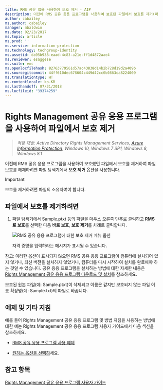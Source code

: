 ```yaml
---
title: RMS 공유 앱을 사용하여 보호 제거 - AIP
description: 이전에 RMS 공유 응용 프로그램을 사용하여 보호된 파일에서 보호를 제거(파일을 보호 해제)하는 지침을 제공합니다.
author: cabailey
ms.author: cabailey
manager: mbaldwin
ms.date: 02/23/2017
ms.topic: article
ms.prod: ''
ms.service: information-protection
ms.technology: techgroup-identity
ms.assetid: da95b938-eaad-4c83-a21e-ff1d4872aae4
ms.reviewer: esaggese
ms.suite: ems
ms.openlocfilehash: 82763779561d57ac43838d14b2b728d19d2a409b
ms.sourcegitcommit: 44ff610dec678604c449d42cc0b0863ca8224009
ms.translationtype: HT
ms.contentlocale: ko-KR
ms.lasthandoff: 07/31/2018
ms.locfileid: "39374259"
---
```

# <a name="remove-protection-from-a-file-by-using-the-rights-management-sharing-application"></a>Rights Management 공유 응용 프로그램을 사용하여 파일에서 보호 제거

>*적용 대상: Active Directory Rights Management Services, [Azure Information Protection](https://azure.microsoft.com/pricing/details/information-protection), Windows 10, Windows 7 SP1, Windows 8, Windows 8.1*

이전에 RMS 공유 응용 프로그램을 사용하여 보호했던 파일에서 보호를 제거하여 파일 보호를 해제하려면 파일 탐색기에서 **보호 제거** 옵션을 사용합니다.

> [!IMPORTANT]
> 보호를 제거하려면 파일의 소유자여야 합니다.

## <a name="to-remove-protection-from-a-file"></a>파일에서 보호를 제거하려면

1.  파일 탐색기에서 Sample.ptxt 등의 파일을 마우스 오른쪽 단추로 클릭하고 **RMS로 보호**를 선택한 다음 **바로 보호**, **보호 제거**를 차례로 클릭합니다.

    ![RMS 공유 응용 프로그램에 대한 보호 제거 메뉴 옵션](../media/ADRMS_MSRMSApp_RemoveProtection.png)

    자격 증명을 입력하라는 메시지가 표시될 수 있습니다.

참고: 이러한 옵션이 표시되지 않으면 RMS 공유 응용 프로그램이 컴퓨터에 설치되어 있지 않거나, 최신 버전을 설치하지 않았거나, 컴퓨터를 다시 시작하여 설치를 완료해야 하는 것일 수 있습니다. 공유 응용 프로그램을 설치하는 방법에 대한 자세한 내용은 [Rights Management 공유 응용 프로그램 다운로드 및 설치](install-sharing-app.md)를 참조하세요.

보호된 원본 파일(예: Sample.ptxt)이 삭제되고 이름은 같지만 보호되지 않는 파일 이름 확장명(예: Sample.txt)의 파일로 바꿉니다.

## <a name="examples-and-other-instructions"></a>예제 및 기타 지침
예를 들어 Rights Management 공유 응용 프로그램 및 방법 지침을 사용하는 방법에 대한 예는 Rights Management 공유 응용 프로그램 사용자 가이드에서 다음 섹션을 참조하세요.

-   [RMS 공유 응용 프로그램 사용 예제](sharing-app-user-guide.md#examples-for-using-the-rms-sharing-application)

-   [원하는 옵션을 선택하](sharing-app-user-guide.md#what-do-you-want-to-do)세요.

## <a name="see-also"></a>참고 항목
[Rights Management 공유 응용 프로그램 사용자 가이드](sharing-app-user-guide.md)
